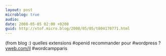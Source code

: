 ```yaml
---
layout: post
microblog: true
audio: 
date: 2008-05-05 02:00 +0200
guid: http://xtof.micro.blog/2008/05/05/t804170771.html
---
```

(from blog :) quelles extensions #openid recommander pour #wordpress ? [yweb.com/il](http://yweb.com/il) #wordcampparis
